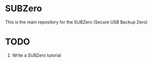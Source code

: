 # SUBZero
This is the main repository for the SUBZero (Secure USB Backup Zero)

# TODO
1. Write a SUBZero tutorial
